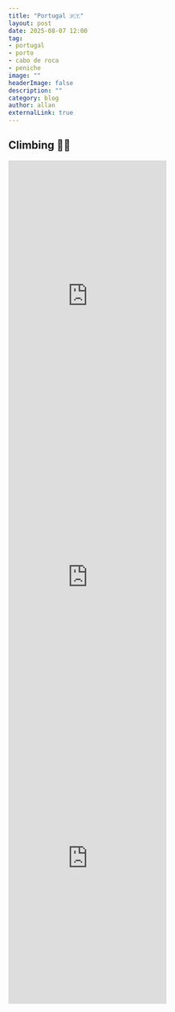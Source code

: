 ```yaml
---
title: "Portugal 🇵🇹"
layout: post
date: 2025-08-07 12:00
tag: 
- portugal
- porto
- cabo de roca
- peniche
image: ""
headerImage: false
description: ""
category: blog
author: allan
externalLink: true
---
```

## Climbing 🏋🏽

<iframe width="315" height="560" 
    src="https://youtube.com/shorts/x43VGgEOgOM" 
    title="YouTube video player" frameborder="0" 
    allow="accelerometer; autoplay; clipboard-write; encrypted-media;
    gyroscope; picture-in-picture;
    web-share"
    allowfullscreen></iframe>


<iframe width="315" height="560" 
    src="https://youtube.com/shorts/9T5DZ8Lf-mQ" 
    title="YouTube video player" frameborder="0" 
    allow="accelerometer; autoplay; clipboard-write; encrypted-media;
    gyroscope; picture-in-picture;
    web-share"
    allowfullscreen></iframe>


<iframe width="315" height="560" 
    src="https://youtube.com/shorts/WFkhY1i9Rzw" 
    title="YouTube video player" frameborder="0" 
    allow="accelerometer; autoplay; clipboard-write; encrypted-media;
    gyroscope; picture-in-picture;
    web-share"
    allowfullscreen></iframe>
